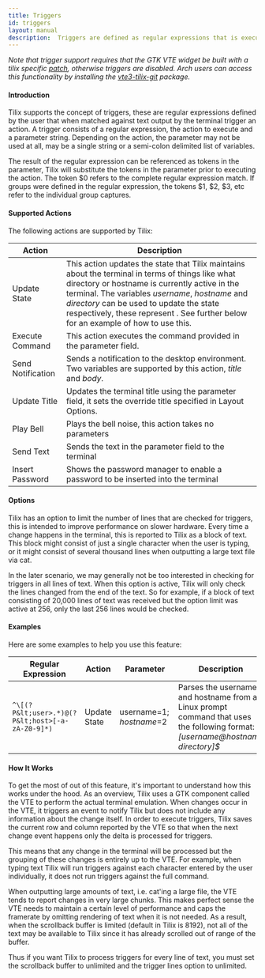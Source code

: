 ```yaml
---
title: Triggers
id: triggers
layout: manual
description:  Triggers are defined as regular expressions that is executed against content in the terminal. When a trigger matches content, a corresponding action is executed. 
---
```

*Note that trigger support requires that the GTK VTE widget be built with a tilix specific [patch](https://github.com/gnunn1/tilix/blob/master/experimental/vte/alternate-screen.patch), otherwise triggers are disabled. Arch users can access this functionality by installing the [vte3-tilix-git](https://aur.archlinux.org/packages/vte3-tilix-git) package.*

#### Introduction

Tilix supports the concept of triggers, these are regular expressions defined by the user that when matched against text output by the terminal trigger an action. A trigger consists of a regular expression, the action to execute and a parameter string. Depending on the action, the parameter may not be used at all, may be a single string or a semi-colon delimited list of variables.

The result of the regular expression can be referenced as tokens in the parameter, Tilix will substitute the tokens in the parameter prior to executing the action. The token $0 refers to the complete regular expression match. If groups were defined in the regular expression, the tokens $1, $2, $3, etc refer to the individual group captures.

#### Supported Actions

The following actions are supported by Tilix:

Action | Description
-------|------------
Update State | This action updates the state that Tilix maintains about the terminal in terms of things like what directory or hostname is currently active in the terminal. The variables *username*, *hostname* and *directory* can be used to update the state respectively, these represent . See further below for an example of how to use this.
Execute Command | This action executes the command provided in the parameter field.
Send Notification | Sends a notification to the desktop environment. Two variables are supported by this action, *title* and *body*.
Update Title | Updates the terminal title using the parameter field, it sets the override title specified in Layout Options.
Play Bell | Plays the bell noise, this action takes no parameters
Send Text | Sends the text in the parameter field to the terminal
Insert Password | Shows the password manager to enable a password to be inserted into the terminal

#### Options

Tilix has an option to limit the number of lines that are checked for triggers, this is intended to improve performance on slower hardware. Every time a change happens in the terminal, this is reported to Tilix as a block of text. This block might consist of just a single character when the user is typing, or it might consist of several thousand lines when outputting a large text file via cat.

In the later scenario, we may generally not be too interested in checking for triggers in all lines of text. When this option is active, Tilix will only check the lines changed from the end of the text. So for example, if a block of text consisting of 20,000 lines of text was received but the option limit was active at 256, only the last 256 lines would be checked.

#### Examples

Here are some examples to help you use this feature:

Regular Expression | Action | Parameter | Description
-------------------|--------|-----------|------------
```^\[(?P&lt;user>.*)@(?P&lt;host>[-a-zA-Z0-9]*)``` | Update State | username=$1;hostname=$2 | Parses the username and hostname from a Linux prompt command that uses the following format: *[username@hostname directory]$*

#### How It Works

To get the most of out of this feature, it's important to understand how this works under the hood. As an overview, Tilix uses a GTK component called the VTE to perform the actual terminal emulation. When changes occur in the VTE, it triggers an event to notify Tilix but does not include any information about the change itself. In order to execute triggers, Tilix saves the current row and column reported by the VTE so that when the next change event happens only the delta is processed for triggers.

This means that any change in the terminal will be processed but the grouping of these changes is entirely up to the VTE. For example, when typing text Tilix will run triggers against each character entered by the user individually, it does not run triggers against the full command. 

When outputting large amounts of text, i.e. cat'ing a large file, the VTE tends to report changes in very large chunks. This makes perfect sense the VTE needs to maintain a certain level of performance and caps the framerate by omitting rendering of text when it is not needed. As a result, when the scrollback buffer is limited (default in Tilix is 8192), not all of the text may be available to Tilix since it has already scrolled out of range of the buffer.

Thus if you want Tilix to process triggers for every line of text, you must set the scrollback buffer to unlimited and the trigger lines option to unlimited.

